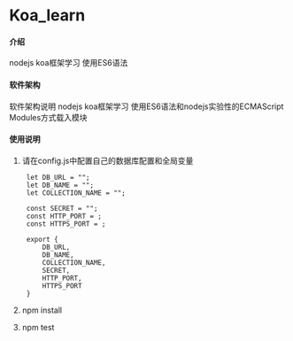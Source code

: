 # Koa_learn

#### 介绍
nodejs koa框架学习 使用ES6语法

#### 软件架构
软件架构说明
nodejs koa框架学习 使用ES6语法和nodejs实验性的ECMAScript Modules方式载入模块

#### 使用说明

1. 请在config.js中配置自己的数据库配置和全局变量  

        let DB_URL = "";  
        let DB_NAME = "";  
        let COLLECTION_NAME = "";  
  
        const SECRET = "";  
        const HTTP_PORT = ;    
        const HTTPS_PORT = ;    

        export {  
            DB_URL,  
            DB_NAME,  
            COLLECTION_NAME,  
            SECRET,  
            HTTP_PORT,  
            HTTPS_PORT  
        }  
2. npm install 
3. npm test